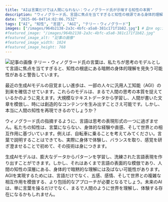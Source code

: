 ```yaml
---
title: "AIは言葉だけでは人間になれない：ウィノグラード氏が示唆する知性の本質"
description: "ウィノグラード氏、言語に焦点を当てすぎると知性の根源である身体的理解を見失うと警告。 生成AIは言語を模倣するが、人間の知性には及ばない。 AGI実現には、より包括的なアプローチが必要。"
date: "2025-06-04T14:02:06.753Z"
tags: ["AI", "知性", "言語", "AGI", "テリー・ウィノグラード"]
images: ["/images/964b2138-2a3c-4bfc-a5a8-381c171f1b82.jpg"] # Для og:image
#featured_image: "/images/964b2138-2a3c-4bfc-a5a8-381c171f1b82.jpg"
#featured_image_alt: "記事の画像"
#featured_image_width: 1024
#featured_image_height: 768
---
```

![記事の画像](/images/964b2138-2a3c-4bfc-a5a8-381c171f1b82.jpg)
テリー・ウィノグラード氏の言葉は、私たちが思考のモデルとして言語に焦点を当てすぎると、知性の根底にある暗黙の身体的理解を見失う可能性があると警告しています。

最近の生成AIモデルの目覚ましい進歩は、一部の人々に汎用人工知能（AGI）の到来を確信させています。これらのモデルは、まるで人間の思考の本質を捉えているかのように見えます。大規模なテキストデータから学習し、人間が書いた文章を模倣し、時には創造的なコンテンツを生み出すことさえ可能です。しかし、本当に人間の知性を再現できるのでしょうか？

ウィノグラード氏の指摘するように、言語は思考の表現形式の一つに過ぎません。私たちの知性は、言葉にならない、身体的な経験や直感、そして世界との相互作用に基づいています。例えば、自転車に乗ることを考えてみてください。言葉で説明することはできても、実際に身体で体験し、バランスを取り、感覚を研ぎ澄ませることで初めて、その技術は身につきます。

生成AIモデルは、膨大なデータからパターンを学習し、洗練された言語表現を作り出すことができます。しかし、それはあくまで言語の表面的な模倣であり、人間の知性の深層にある、身体的で暗黙的な理解には及ばない可能性があります。AGIを実現するためには、言語だけでなく、五感、感情、そして世界との複雑な相互作用を模倣する、より包括的なアプローチが必要となるでしょう。未来のAIは、単に言葉を操るだけでなく、まるで人間のように世界を理解し、体験する存在になるかもしれません。
